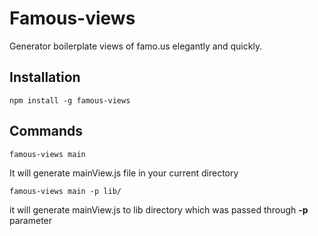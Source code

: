 Famous-views
============

Generator boilerplate views of famo.us elegantly and quickly. 

Installation
------------

    npm install -g famous-views

Commands
--------

    famous-views main
 It will generate mainView.js file in your current directory

    famous-views main -p lib/
it will generate mainView.js to lib directory which was passed through **-p** parameter 
